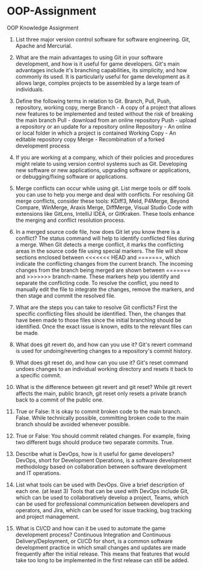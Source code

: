 # OOP-Assignment
 OOP Knowledge Assignment

 1.	List three major version control software for software engineering.
 Git, Apache and Mercurial.

2.	What are the main advantages to using Git in your software development, and how is it useful for game developers.
Git's main advantages include it's branching capabilities, its simplicity, and how commonly its used. It is particularly useful for game development as it allows large, complex
projects to be assembled by a large team of individuals.

3.	Define the following terms in relation to Git. Branch, Pull, Push, repository, working copy, merge
Branch - A copy of a project that allows new features to be implemented and tested without the risk of breaking the main branch
Pull - download from an online repository
Push - upload a repository or an update for a repository online
Repository - An online or local folder in which a project is contained
Working Copy - An editable repository copy
Merge - Recombination of a forked development process

4.	If you are working at a company, which of their policies and procedures might relate to using version control systems such as Git.
Developing new software or new applications, upgrading software or applications, or debugging/fixing software or applications. 

5.	Merge conflicts can occur while using git. List merge tools or diff tools you can use to help you merge and deal with conflicts.
For resolving Git merge conflicts, consider these tools: KDiff3, Meld, P4Merge, Beyond Compare, WinMerge, Araxis Merge, DiffMerge, Visual Studio Code with extensions like GitLens, IntelliJ IDEA, or GitKraken.
These tools enhance the merging and conflict resolution process.

6.	In a merged source code file, how does Git let you know there is a conflict?
The status command will help to identify conflicted files during a merge. When Git detects a merge conflict, it marks the conflicting areas in the source code file using special markers.
The file will show sections enclosed between <<<<<<< HEAD and =======, which indicate the conflicting changes from the current branch.
The incoming changes from the branch being merged are shown between ======= and >>>>>>> branch-name. These markers help you identify and separate the conflicting code.
To resolve the conflict, you need to manually edit the file to integrate the changes, remove the markers, and then stage and commit the resolved file.

7.	What are the steps you can take to resolve Git conflicts?
First the specific conflicting files should be identified. Then, the changes that have been made to those files since the initial branching should be identified. Once the exact issue
is known, edits to the relevant files can be made.

8.	What does git revert do, and how can you use it?
Git's revert command is used for undoing/reverting changes to a repository's commit history.

9.	What does git reset do, and how can you use it? 
Git's reset command undoes changes to an individual working directory and resets it back to a specific commit.

10.	What is the difference between git revert and git reset?
While git revert affects the main, public branch, git reset only resets a private branch back to a commit of the public one.

11.	True or False: It is okay to commit broken code to the main branch.
False. While technically possible, committing broken code to the main branch should be avoided whenever possible.

12.	True or False: You should commit related changes. For example, fixing two different bugs should produce two separate commits.
True.

13.	Describe what is DevOps, how is it useful for game developers?
DevOps, short for Development Operations, is a software development methodology based on collaboration between software development and IT operations.

14.	List what tools can be used with DevOps. Give a brief description of each one. (at least 3)
Tools that can be used with DevOps include Git, which can be used to collaboratively develop a project, Teams, which can be used for professional communication between developers and
operators, and Jira, which can be used for issue tracking, bug tracking and project management.

15.	What is CI/CD and how can it be used to automate the game development process?
Continuous Integration and Continuous Delivery/Deployment, or CI/CD for short, is a common software development practice in which small changes and updates are made frequently after
the initial release. This means that features that would take too long to be implemented in the first release can still be added.
